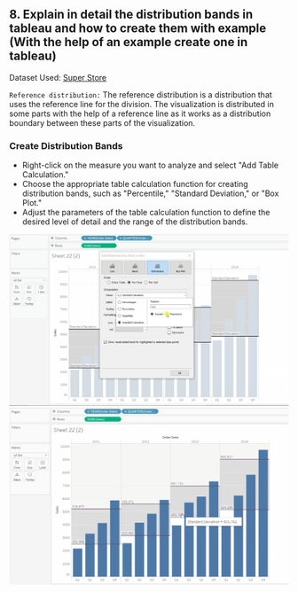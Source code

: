 ## 8. Explain in detail the distribution bands in tableau and how to create them with example (With the help of an example create one in tableau)

Dataset Used: [Super Store](Datasets/sample_-_superstore.xls)

`Reference distribution:` 
The reference distribution is a distribution that uses the reference line for the division. The visualization is distributed in some parts with the help of a reference line as it works as a distribution boundary between these parts of the visualization.

### Create Distribution Bands

- Right-click on the measure you want to analyze and select "Add Table Calculation."
- Choose the appropriate table calculation function for creating distribution bands, such as "Percentile," "Standard Deviation," or "Box Plot."
- Adjust the parameters of the table calculation function to define the desired level of detail and the range of the distribution bands.

<img src="images/Distribution Band 1.png">
<br>
<img src="images/Distribution Band 2.png">

